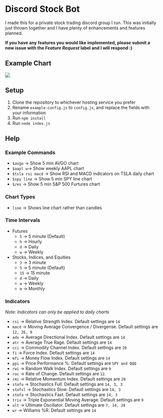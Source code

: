 # Discord Stock Bot
I made this for a private stock trading discord group I run. This was initially just thrown together and I have plenty of enhancements and features planned.

**If you have any features you would like implemented, please submit a new issue with the _Feature Request_ label and I will respond :\)**

## Example Chart
![](https://cdn.discordapp.com/attachments/563555590086066188/587663025054547971/chart.ashxttmotyctast_csch_200psma_50sma_200sma_20rsi_b_14macd_b_12_26_9pdslrev1560172643487.png)


## Setup

1. Clone the repository to whichever hosting service you prefer
2. Rename `example-config.js` to `config.js`, and replace the fields with your information
3. Run `npm install`
3. Run `node index.js`

## Help

### Example Commands
- `$avgo` -> Show 5 min AVGO chart
- `$aapl w`-> Show weekly AAPL chart
- `$tsla rsi macd` -> Show RSI and MACD indicators on TSLA daily chart
- `$spy line` -> Show 5 min SPY line chart
- `$/es` -> Show 5 min S&P 500 Furtures chart

### Chart Types
- `line` -> Shows line chart rather than candles

### Time Intervals
- Futures
    - `5` -> 5 minute (Default)
    - `h` -> Hourly
    - `d` -> Daily
    - `w` -> Weekly
- Stocks, Indices, and Equities
    - `3` -> 3 minute
    - `5` -> 5 minute (Default)
    - `15` -> 15 minute
    - `d` -> Daily
    - `w` -> Weekly
    - `m` -> Monthly

### Indicators
_Note: Indicators can only be applied to daily charts_
- `rsi` -> Relative Strength Index. Default settings are `14`
- `macd` -> Moving Average Convergence / Divergense. Default settings are `12, 26, 9`
- `adx` -> Average Directional Index. Default settings are `14`
- `atr` -> Average True Rage. Default settings are `14`
- `cci` -> Commodity Channel Index. Default settings are `20`
- `fi` -> Force Index. Default settings are `14`
- `mfi` -> Money Flow Index. Default settings are `14`
- `ppi` -> Price Performance %. Default settings are `SPY and QQQ`
- `rwi` -> Random Walk Index. Default settings are `9`
- `roc` -> Rate of Change. Default settings are `12`.
- `rmi` -> Relative Momentum Index. Default settings are `20`
- `stofu` -> Stochastics Full. Default settings are `14, 3, 3`
- `stofsl` -> Stochastics Slow. Default settings are `14, 3`
- `stofa` -> Stochastics Fast. Default settings are `14, 3`
- `trix` -> Triple Exponential Moving Average. Default settings are `9`
- `ult` -> Ultimate Oscillator. Default settings are `7, 14, 28`
- `wr` -> Williams %R. Default settings are `14`
